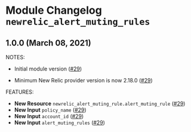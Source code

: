 # Module Changelog `newrelic_alert_muting_rules`

## 1.0.0 (March 08, 2021)

NOTES:

* Initial module version ([#29](https://github.cerner.com/CSM/terraform_registry/pull/29))

* Minimum New Relic provider version is now 2.18.0 ([#29](https://github.cerner.com/CSM/terraform_registry/pull/29))

FEATURES:

* **New Resource** `newrelic_alert_muting_rule.alert_muting_rule` ([#29](https://github.cerner.com/CSM/terraform_registry/pull/29))
* **New Input** `policy_name` ([#29](https://github.cerner.com/CSM/terraform_registry/pull/29))
* **New Input** `account_id` ([#29](https://github.cerner.com/CSM/terraform_registry/pull/29))
* **New Input** `alert_muting_rules` ([#29](https://github.cerner.com/CSM/terraform_registry/pull/29))
